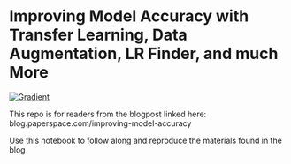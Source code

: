 # Improving Model Accuracy with Transfer Learning, Data Augmentation, LR Finder, and much More

[![Gradient](https://assets.paperspace.io/img/gradient-badge.svg)](https://console.paperspace.com/ml-showcase/notebook/ruqvgyv4ddgwdqk?file=notebook.ipynb)

This repo is for readers from the blogpost linked here:  
blog.paperspace.com/improving-model-accuracy

Use this notebook to follow along and reproduce the materials found in the blog